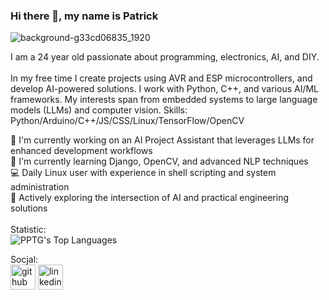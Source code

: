 ### Hi there 👋, my name is Patrick 
![background-g33cd06835_1920](https://user-images.githubusercontent.com/24864691/213499917-d67f6f75-7518-4111-a887-cdd7eff033d8.jpg)

I am a 24 year old passionate about programming, electronics, AI, and DIY.
<br>
<br>
In my free time I create projects using AVR and ESP microcontrollers, and develop AI-powered solutions. I work with Python, C++, and various AI/ML frameworks. My interests span from embedded systems to large language models (LLMs) and computer vision.
Skills: Python/Arduino/C++/JS/CSS/Linux/TensorFlow/OpenCV
<br>

🔭 I'm currently working on an AI Project Assistant that leverages LLMs for enhanced development workflows
<br>
🌱 I'm currently learning Django, OpenCV, and advanced NLP techniques
<br>
💻 Daily Linux user with experience in shell scripting and system administration
<br>
🤖 Actively exploring the intersection of AI and practical engineering solutions
<br>
<br>
Statistic:
<br>
![PPTG's Top Languages](https://github-readme-stats.vercel.app/api/top-langs/?username=PPTG&theme=vue-dark&show_icons=true&hide_border=true&layout=compact)

Socjal:
<br>
[<img src='https://cdn.jsdelivr.net/npm/simple-icons@3.0.1/icons/github.svg' alt='github' height='40'>](https://github.com/PPTG) [<img src='https://cdn.jsdelivr.net/npm/simple-icons@3.0.1/icons/linkedin.svg' alt='linkedin' height='40'>](https://www.linkedin.com/in/pptg/)

